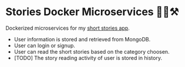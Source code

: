 # Stories Docker Microservices 🚢⚓⚒️
Dockerized microservices for my [short stories app](https://github.com/SandeepUrankar/LetMeTellYouAStory).
- User information is stored and retrieved from MongoDB.
- User can login or signup.
- User can read the short stories based on the category choosen.
- [TODO] The story reading activity of user is stored in history.
